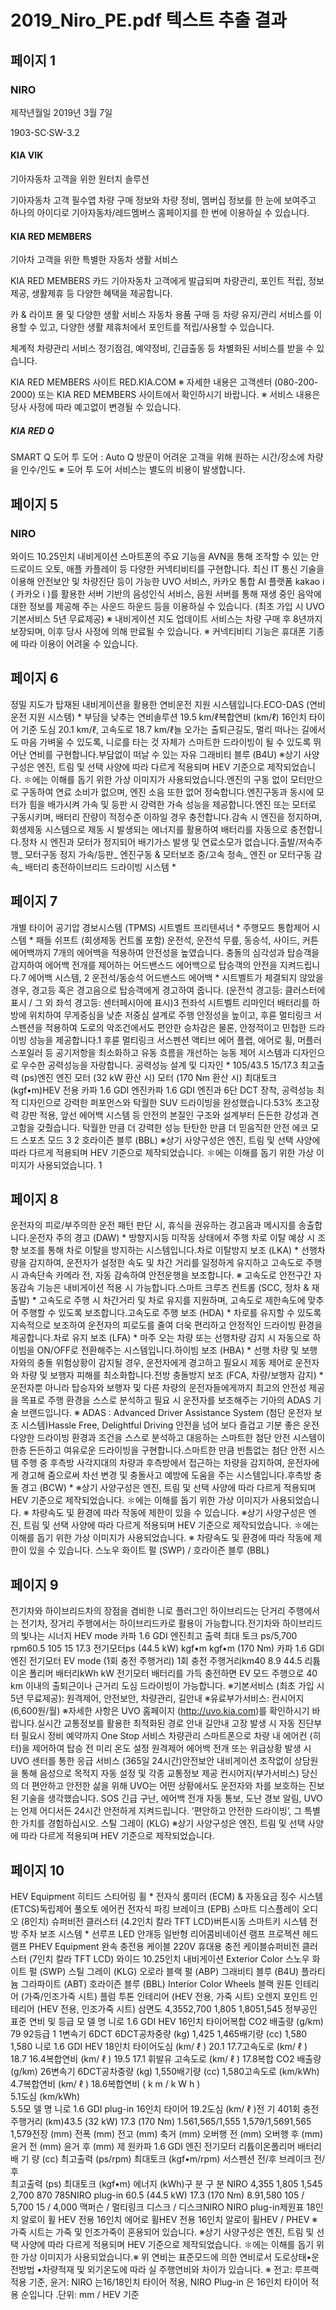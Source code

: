 # 2019_Niro_PE.pdf 텍스트 추출 결과

## 페이지 1

### NIRO

제작년월일
2019년  3월 7일

1903-SC·SW-3.2

#### KIA VIK

기아자동차 고객을 위한 원터치 솔루션

기아자동차 고객 필수앱
차량 구매 정보와 차량 정비, 멤버십 정보를 한 눈에 보여주고 하나의 아이디로 기아자동차/레드멤버스 홈페이지를 한 번에 이용하실 수 있습니다.

#### KIA RED MEMBERS

기아차 고객을 위한 특별한 자동차 생활 서비스

KIA RED MEMBERS 카드
기아자동차 고객에게 발급되며 차량관리, 포인트 적립, 정보제공, 생활제휴 등 다양한 혜택을 제공합니다. 

카 & 라이프 몰 및 다양한 생활 서비스
자동차 용품 구매 등 차량 유지/관리 서비스를 이용할 수 있고, 다양한 생활 제휴처에서 포인트를 적립/사용할 수 있습니다.

체계적 차량관리 서비스
정기점검, 예약정비, 긴급출동 등 차별화된 서비스를 받을 수 있습니다.

KIA RED MEMBERS 사이트
RED.KIA.COM
※ 자세한 내용은 고객센터 (080-200-2000) 또는 KIA RED MEMBERS 사이트에서 확인하시기 바랍니다.
※ 서비스 내용은 당사 사정에 따라 예고없이 변경될 수 있습니다.

##### KIA RED Q 

SMART Q
도어 투 도어 : Auto Q 방문이 어려운 고객을 위해 원하는 시간/장소에 차량을 인수/인도
※ 도어 투 도어 서비스는 별도의 비용이 발생합니다.

## 페이지 5

### NIRO

와이드 10.25인치 내비게이션 
스마트폰의 주요 기능을 AVN을 통해 조작할 수 있는 안드로이드 오토, 애플 카플레이 등 다양한 커넥티비티를 구현합니다. 최신 IT 통신 기술을 이용해 안전보안 및 차량진단 등이 가능한 UVO 서비스, 카카오 통합 AI 플랫폼 kakao i ( 카카오 i )를 활용한 서버 기반의 음성인식 서비스, 음원 서버를 통해 재생 중인 음악에 대한 정보를 제공해 주는 사운드 하운드 등을 이용하실 수 있습니다. (최초 가입 시 UVO 기본서비스 5년 무료제공)
※ 내비게이션 지도 업데이트 서비스는 차량 구매 후 8년까지 보장되며, 이후 당사 사정에 의해 만료될 수 있습니다.
※ 커넥티비티 기능은 휴대폰 기종에 따라 이용이 어려울 수 있습니다.


## 페이지 6

정밀 지도가 탑재된 내비게이션을 활용한 연비운전 지원 시스템입니다.ECO-DAS  (연비운전 지원 시스템) * 
부담을 낮추는 연비솔루션 19.5  km/ℓ복합연비 (km/ℓ) 16인치 타이어 기준
도심 20.1 km/ℓ, 고속도로 18.7 km/ℓ늘 오가는 출퇴근길도, 멀리 떠나는 길에서도 마음 가벼울 수 있도록, 
니로를 타는 것 자체가 스마트한 드라이빙이 될 수 있도록 
뛰어난 연비를 구현합니다.부담없이 
떠날 수 있는 자유 
그래비티 블루 (B4U)   ※상기 사양구성은 엔진, 트림 및 선택 사양에 따라 다르게 적용되며 HEV 기준으로 제작되었습니다.  ✽에는 이해를 돕기 위한 가상 이미지가 사용되었습니다.엔진의 구동 없이 모터만으로 구동하여
연료 소비가 없으며, 엔진 소음 또한 없어 정숙합니다.엔진구동과 동시에 모터가 힘을 배가시켜
가속 및 등판 시 강력한 가속 성능을 제공합니다.엔진 또는 모터로 구동시키며, 
배터리 잔량이 적정수준 이하일 경우 충전합니다.감속 시 엔진을 정지하며, 회생제동 시스템으로 제동 시
발생되는 에너지를 활용하여 배터리를 자동으로 충전합니다.정차 시 엔진과 모터가 정지되어 배기가스
발생 및 연료소모가 없습니다.출발/저속주행_ 모터구동 정지 가속/등판_ 엔진구동 & 모터보조 중/고속 정속_ 엔진 or 모터구동 감속_ 배터리 충전하이브리드 드라이빙 시스템 * 

## 페이지 7

개별 타이어 공기압 경보시스템  (TPMS) 시트벨트 프리텐셔너 * 
 주행모드 통합제어 시스템 * 패들 쉬프트  (회생제동 컨트롤 포함) 운전석, 운전석 무릎, 동승석, 사이드, 커튼 에어백까지 7개의 에어백을 적용하여 
안전성을 높였습니다. 충돌의 심각성과 탑승객을 감지하여 에어백 전개를 제어하는 
어드밴스드 에어백으로 탑승객의 안전을 지켜드립니다.7 에어백 시스템, 2 운전석/동승석 어드밴스드 에어백 * 
시트벨트가 체결되지 않았을 경우, 경고등 혹은 경고음으로 탑승객에게 
경고하여 줍니다. (운전석 경고등: 클러스터에 표시 / 그 외 좌석 경고등: 센터페시아에 표시)3 전좌석 시트벨트 리마인더 배터리를 하방에 위치하여 무게중심을 낮춘 저중심 설계로 주행 안정성을 
높이고, 후륜 멀티링크 서스펜션을 적용하여 도로의 악조건에서도 
편안한 승차감은 물론, 안정적이고 민첩한 드라이빙 성능을 제공합니다.1 후륜 멀티링크 서스펜션 액티브 에어 플랩, 에어로 휠, 머플러 스포일러 등 공기저항을 최소화하고 
유동 흐름을 개선하는 능동 제어 시스템과 디자인으로 우수한 공력성능을 자랑합니다. 공력성능 설계 및 디자인 * 105/43.5 15/17.3
최고출력 (ps)엔진 엔진 모터 (32 kW 환산 시) 모터 (170 Nm 환산 시)
최대토크 (kgf•m)HEV 전용 카파 1.6 GDI 엔진카파 1.6 GDI 엔진과 6단 DCT 장착, 공력성능 최적 디자인으로 강력한 퍼포먼스와 
탁월한 SUV 드라이빙을 완성했습니다.53% 초고장력 강판 적용, 앞선 에어백 시스템 등
안전의 본질인 구조와 설계부터 든든한 강성과 견고함을 갖췄습니다. 탁월한 만큼 
더 강력한 성능 탄탄한 만큼 
더 믿음직한 안전
에코 모드 
스포츠 모드 
3
2
호라이즌 블루 (BBL)   ※상기 사양구성은 엔진, 트림 및 선택 사양에 따라 다르게 적용되며 HEV 기준으로 제작되었습니다.  ✽에는 이해를 돕기 위한 가상 이미지가 사용되었습니다.
1

## 페이지 8

운전자의 피로/부주의한 운전 패턴 판단 시, 휴식을 권유하는 경고음과 
메시지를 송출합니다.운전자 주의 경고  (DAW) *
방향지시등 미작동 상태에서 주행 차로 이탈 예상 시 조향 보조를 통해 
차로 이탈을 방지하는 시스템입니다.차로 이탈방지 보조  (LKA) *
선행차량을 감지하여, 운전자가 설정한 속도 및 차간 거리를 일정하게 
유지하고 고속도로 주행 시 과속단속 카메라 전, 자동 감속하여 안전운행을 
보조합니다. ※ 고속도로 안전구간 자동감속 기능은 내비게이션 적용 시 가능합니다.스마트 크루즈 컨트롤 (SCC, 정차 & 재출발) *
고속도로 주행 시 차간거리 및 차로 유지를 지원하며, 고속도로 
제한속도에 맞추어 주행할 수 있도록 보조합니다.고속도로 주행 보조  (HDA) * 
차로를 유지할 수 있도록 지속적으로 보조하여 운전자의 피로도를 줄여
더욱 편리하고 안정적인 드라이빙 환경을 제공합니다.차로 유지 보조  (LFA) *
마주 오는 차량 또는 선행차량 감지 시 자동으로 하이빔을 ON/OFF로 
전환해주는 시스템입니다.하이빔 보조  (HBA) *
선행 차량 및 보행자와의 충돌 위험상황이 감지될 경우, 운전자에게 
경고하고 필요시 제동 제어로 운전자와 차량 및 보행자 피해를 
최소화합니다.전방 충돌방지 보조  (FCA, 차량/보행자 감지) *운전자뿐 아니라 탑승자와 보행자 및 다른 차량의 운전자들에게까지 최고의 안전성 제공을 목표로 
주행 환경을 스스로 분석하고 필요 시 운전자를 보조해주는 기아의 ADAS 기술 브랜드입니다.
※ ADAS : Advanced Driver Assistance System (첨단 운전자 보조 시스템)Hassle Free, Delightful Driving
안전을 넘어 보다 즐겁고 기분 좋은 운전 다양한 드라이빙 환경과 조건을 스스로 분석하고 대응하는
스마트한 첨단 안전 시스템이 한층 든든하고 여유로운 드라이빙을 구현합니다.스마트한 만큼 
빈틈없는 첨단 안전 시스템 
주행 중 후측방 사각지대의 차량과 후측방에서 접근하는 차량을 감지하여, 
운전자에게 경고해 줌으로써 차선 변경 및 충돌사고 예방에 도움을 주는 
시스템입니다.후측방 충돌 경고  (BCW) *
※상기 사양구성은 엔진, 트림 및 선택 사양에 따라 다르게 적용되며 HEV 기준으로 제작되었습니다.  ✽에는 이해를 돕기 위한 가상 이미지가 사용되었습니다. ※ 차량속도 및 환경에 따라  작동에 제한이 있을 수 있습니다. ※상기 사양구성은 엔진, 트림 및 선택 사양에 따라 다르게 적용되며 HEV 기준으로 제작되었습니다.  ✽에는 이해를 돕기 위한 가상 이미지가 사용되었습니다. ※ 차량속도 및 환경에 따라  작동에 제한이 있을 수 있습니다. 스노우 화이트 펄 (SWP) / 호라이즌 블루 (BBL)

## 페이지 9

전기차와 하이브리드차의 장점을 겸비한 니로 플러그인 하이브리드는 
단거리 주행에서는 전기차, 장거리 주행에서는 하이브리드카로 활용이 가능합니다.전기차와 하이브리드의
빛나는 시너지 
HEV mode
카파 1.6 GDI 엔진최고 출력 최대 토크 
ps/5,700 rpm60.5 105 15 17.3
전기모터ps (44.5  kW) kgf•m kgf•m (170  Nm)
카파 1.6 GDI 엔진 전기모터 
EV mode (1회 충전 주행거리)
1회 충전 주행거리km40 8.9 44.5
리튬이온 
폴리머 배터리kWh kW
전기모터 배터리를 가득 충전하면 EV 모드 
주행으로 40 km 이내의 출퇴근이나 
근거리 도심 드라이빙이 가능합니다.
※기본서비스 (최초 가입 시 5년 무료제공): 원격제어, 안전보안, 차량관리, 길안내   ※유료부가서비스: 컨시어지 (6,600원/월)   ※자세한 사항은 UVO 홈페이지 (http://uvo.kia.com)를 확인하시기 바랍니다.실시간 교통정보를 활용한 최적화된 
경로 안내 길안내 
고장 발생 시 자동 진단부터 필요시 
정비 예약까지 One Stop 서비스 차량관리
스마트폰으로 차량 내 에어컨 (히터)을 
제어하여 탑승 전 미리 온도 설정 원격제어
에어백 전개 또는 위급상황 발생 시 UVO 
센터를 통한 응급 서비스 (365일 24시간)안전보안 
내비게이션 조작없이 상담원을 통해 음성으로 
목적지 자동 설정 및 각종 교통정보 제공 컨시어지(부가서비스)
당신의 더 편안하고 안전한 삶을 위해 UVO는 어떤 상황에서도 운전자와 차를 보호하는 진보된 기술을 
생각했습니다. SOS 긴급 구난, 에어백 전개 자동 통보, 도난 경보 알림, UVO는 언제 어디서든 24시간 안전하게 
지켜드립니다. ‘편안하고 안전한 드라이빙’, 그 특별한 가치를 경험하십시오.
스틸 그레이 (KLG)   ※상기 사양구성은 엔진, 트림 및 선택 사양에 따라 다르게 적용되며 HEV 기준으로 제작되었습니다.

## 페이지 10

HEV Equipment
히티드 스티어링 휠 * 전자식 룸미러 (ECM) &
자동요금 징수 시스템 (ETCS)독립제어 풀오토 에어컨 전자식 파킹 브레이크 (EPB) 스마트 디스플레이 오디오 (8인치) 슈퍼비전 클러스터 (4.2인치 칼라 TFT LCD)버튼시동 스마트키 시스템 전방 주차 보조 시스템 * 선루프 LED 안개등 일반형 리어콤비네이션 램프 프로젝션 헤드램프
PHEV Equipment
완속 충전용 케이블  220V 휴대용 충전 케이블슈퍼비전 클러스터 (7인치 칼라 TFT LCD) 와이드 10.25인치 내비게이션 Exterior Color
스노우 화이트 펄 (SWP) 스틸 그레이 (KLG) 오로라 블랙 펄 (ABP) 그래비티 블루 (B4U) 플라티늄 그라파이트 (ABT) 호라이즌 블루 (BBL)
Interior Color Wheels
블랙 원톤 인테리어 (가죽/인조가죽 시트) 플럼 투톤 인테리어 (HEV 전용, 가죽 시트) 오렌지 포인트 인테리어 (HEV 전용, 인조가죽 시트)
삼면도 
4,3552,700
1,805 1,8051,545
정부공인 표준 연비 및 등급 
모 델 명
니로 1.6 GDI HEV 16인치 타이어복합
CO2 
배출량
(g/km)
79
92등급
1
1변속기
6DCT
6DCT공차중량
(kg)
1,425
1,465배기량
(cc)
1,580
1,580 니로 1.6 GDI HEV 18인치 타이어도심
(km/ ℓ )
20.1
17.7고속도로
(km/ ℓ )
18.7
16.4복합연비
(km/ ℓ )
19.5
17.1
휘발유
고속도로
(km/ ℓ )
17.8복합
CO2 
배출량
(g/km)
26변속기
6DCT공차중량
(kg)
1,550배기량
(cc)
1,580고속도로
(km/kWh)  
4.7복합연비
(km/ ℓ )
18.6복합연비
( k m / k W h )                     
5.1도심
(km/kWh)  
5.5모 델 명
니로 1.6 GDI plug-in 16인치 타이어 19.2도심
(km/ ℓ )전   기
401회 충전 
주행거리 
(km)43.5 (32 kW)
17.3 (170 Nm)
1.561,565/1,555
1,579/1,5691,565
1,579전장 (mm)
전폭 (mm)
전고 (mm)
축거 (mm)
오버행 전 (mm) 
오버행 후 (mm) 
윤거 전 (mm) 
윤거 후 (mm) 제  원카파 1.6 GDI 엔진 
전기모터
리튬이온폴리머 배터리배  기  량 (cc)
최고출력 (ps/rpm)
최대토크 (kgf•m/rpm)
서스펜션 전/후 
브레이크 전/후  
최고출력 (ps)
최대토크 (kgf•m) 
에너지 (kWh)구              분 구              분 NIRO
4,355
1,805
1,545
2,700
870
785NIRO plug-in
60.5 (44.5 kW)
17.3 (170 Nm)
8.91,580
105 / 5,700
15 / 4,000
맥퍼슨 / 멀티링크
디스크 / 디스크NIRO NIRO plug-in제원표 18인치 알로이 휠 HEV 전용
16인치 에어로 휠HEV 전용
16인치 알로이 휠HEV / PHEV
※ 가죽 시트는 가죽 및 인조가죽이 혼용되어 있습니다.   ※상기 사양구성은 엔진, 트림 및 선택 사양에 따라 다르게 적용되며 HEV 기준으로 제작되었습니다.  ✽에는 이해를 돕기 위한 가상 이미지가 사용되었습니다.※ 위 연비는 표준모드에 의한 연비로서 도로상태•운전방법 •차량적재 및 외기온도에 따라 실 주행연비와 차이가 있습니다. ※ 전고: 루프랙 적용 기준, 윤거: NIRO 는16/18인치 타이어 적용, NIRO Plug-in 은 16인치 타이어 적용  순입니다 .단위: mm / HEV 기준

